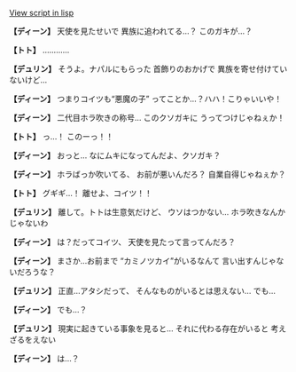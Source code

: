 [View script in lisp](../scripts/1330702.txt)

**【ディーン】**
天使を見たせいで
異族に追われてる…？
このガキが…？

**【トト】**
…………

**【デュリン】**
そうよ。ナパルにもらった
首飾りのおかげで
異族を寄せ付けていないけど…

**【ディーン】**
つまりコイツも“悪魔の子”
ってことか…？ハハ！こりゃいいや！

**【ディーン】**
二代目ホラ吹きの称号…
このクソガキに
うってつけじゃねぇか！

**【トト】**
っ…！
このーっ！！

**【ディーン】**
おっと…
なにムキになってんだよ、クソガキ？

**【ディーン】**
ホラばっか吹いてる、
お前が悪いんだろ？
自業自得じゃねぇか？

**【トト】**
グギギ…！
離せよ、コイツ！！

**【デュリン】**
離して。トトは生意気だけど、
ウソはつかない…
ホラ吹きなんかじゃないわ

**【ディーン】**
は？だってコイツ、
天使を見たって言ってんだろ？

**【ディーン】**
まさか…お前まで
“カミノツカイ”がいるなんて
言い出すんじゃないだろうな？

**【デュリン】**
正直…アタシだって、
そんなものがいるとは思えない…
でも…

**【ディーン】**
でも…？

**【デュリン】**
現実に起きている事象を見ると…
それに代わる存在がいると
考えざるをえない

**【ディーン】**
は…？